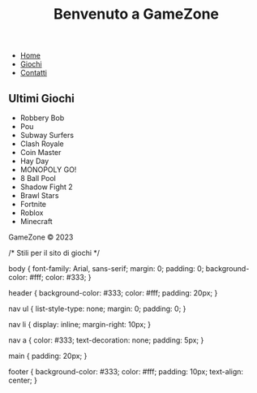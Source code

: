 <!DOCTYPE html>
<html>
<head>
  <title>GameZone - Sito di Giochi</title>
  <link rel="stylesheet" type="text/css" href="style.css">
</head>
<body>
  <header>
    <h1>Benvenuto a GameZone</h1>
  </header>
  
  <nav>
    <ul>
      <li><a href="index.html">Home</a></li>
      <li><a href="giochi.html">Giochi</a></li>
      <li><a href="contatti.html">Contatti</a></li>
    </ul>
  </nav>

  <main>
    <h2>Ultimi Giochi</h2>
    <ul>
      <li>Robbery Bob</li>
      <li>Pou</li>
      <li>Subway Surfers</li>
      <li>Clash Royale</li>
      <li>Coin Master</li>
      <li>Hay Day</li>
      <li>MONOPOLY GO!</li>
      <li>8 Ball Pool</li>
      <li>Shadow Fight 2</li>
      <li>Brawl Stars</li>
      <li>Fortnite</li>
      <li>Roblox</li>
      <li>Minecraft</li>
    </ul>
  </main>

  <footer>
    <p>GameZone &copy; 2023</p>
  </footer>
</body>
</html>
/* Stili per il sito di giochi */

body {
  font-family: Arial, sans-serif;
  margin: 0;
  padding: 0;
  background-color: #fff;
  color: #333;
}

header {
  background-color: #333;
  color: #fff;
  padding: 20px;
}

nav ul {
  list-style-type: none;
  margin: 0;
  padding: 0;
}

nav li {
  display: inline;
  margin-right: 10px;
}

nav a {
  color: #333;
  text-decoration: none;
  padding: 5px;
}

main {
  padding: 20px;
}

footer {
  background-color: #333;
  color: #fff;
  padding: 10px;
  text-align: center;
}
